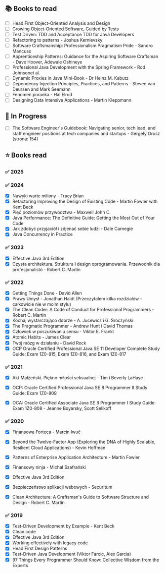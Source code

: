 ## 📚 Books to read 
- [ ] Head First Object-Oriented Analysis and Design
- [ ] Growing Object-Oriented Software, Guided by Tests
- [ ] Test Driven: TDD and Acceptance TDD for Java Developers 
- [ ] Refactoring to patterns - Joshua Kernievsky
- [ ] Software Craftsmanship: Professionalism Pragmatism Pride - Sandro Mancuso
- [ ] Apprenticeship Patterns: Guidance for the Aspiring Software Craftsman - Dave Hoover, Adewale Oshineye
- [ ] Professional Java Development with the Spring Framework - Rod Johnsonet al.
- [ ] Dynamic Proxies in Java Mini-Book - Dr Heinz M. Kabutz
- [ ] Dependency Injection Principles, Practices, and Patterns - Steven van Deursen and Mark Seemann
- [ ] Fenomen poranka - Hal Elrod
- [ ] Designing Data Intensive Applications - Martin Kleppmann

## 🚧 In Progress
- [ ] The Software Engineer's Guidebook: Navigating senior, tech lead, and staff engineer positions at tech companies and startups - Gergely Orosz (strona: 154)

## ⭐ Books read 
### ✅ 2025

### ✅ 2024
- [x] Nawyki warte miliony - Tracy Brian
- [x] Refactoring Improving the Design of Existing Code - Martin Fowler with Kent Beck
- [x] Pięć poziomów przywództwa - Maxwell John C.
- [x] Java Performance: The Definitive Guide: Getting the Most Out of Your Code
- [x] Jak zdobyć przyjaciół i zdjenać sobie ludzi - Dale Carnegie
- [x] Java Concurrency in Practice

### ✅ 2023
- [x] Effective Java 3rd Edition
- [x] Czysta architektura. Struktura i design oprogramowania. Przewodnik dla profesjonalistó - Robert C. Martin

### ✅ 2022
- [x] Getting Things Done - David Allen
- [x] Prawy Umysł - Jonathan Haidt (Przeczytałem kilka rozdziałów - całkowicie nie w moim stylu)
- [x] The Clean Coder: A Code of Conduct for Professional Programmers - Robert C. Martin
- [x] Kochaj wystarczająco dobrze - A. Jucewicz i G. Sroczyński
- [x] The Pragmatic Programmer - Andrew Hunt i David Thomas
- [x] Człowiek w poszukiwaniu sensu - Viktor E. Frankl
- [x] Atomic Habits - James Clear
- [x] Twój mózg w działaniu - David Rock
- [x] OCP Oracle Certified Professional Java SE 11 Developer Complete Study Guide: Exam 1Z0-815, Exam 1Z0-816, and Exam 1Z0-817

### ✅ 2021
- [x] Akt Małżeński. Piękno miłości seksualnej - Tim i Beverly LaHaye
- [x] OCP: Oracle Certified Professional Java SE 8 Programmer II Study Guide: Exam 1Z0-809
- [x] OCA: Oracle Certified Associate Java SE 8 Programmer I Study Guide: Exam 1Z0-808 - Jeanne Boyarsky, Scott Selikoff


### ✅ 2020
- [x] Finansowa Forteca - Marcin Iwuć
- [x] Beyond the Twelve-Factor App (Exploring the DNA of Highly Scalable, Resilient Cloud Applications) - Kevin Hoffman
- [x] Patterns of Enterprise Application Architecture - Martin Fowler
- [x] Finansowy ninja - Michał Szafrański
- [x] Effective Java 3rd Edition
- [x] Bezpieczeństwo aplikacji webowych - Securitum
- [x] Clean Architecture: A Craftsman's Guide to Software Structure and Design - Robert C. Martin


### ✅ 2019
- [x] Test-Driven Development by Example - Kent Beck
- [x] Clean code
- [x] Effective Java 3rd Edition
- [x] Working effectively with legacy code
- [x] Head First Design Patterns
- [x] Test-Driven Java Development (Viktor Farcic, Alex Garcia)
- [x] 97 Things Every Programmer Should Know: Collective Wisdom from the Experts
